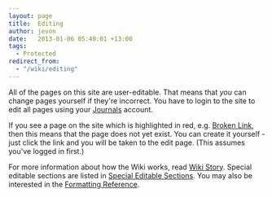 ```yaml
---
layout: page
title:  Editing
author: jevon
date:   2013-01-06 05:40:01 +13:00
tags:
  - Protected
redirect_from:
  - "/wiki/editing"
---
```


All of the pages on this site are user-editable. That means that _you_ can change pages yourself if they're incorrect. You have to login to the site to edit all pages using your [Journals](journals.md) account.

If you see a page on the site which is highlighted in red, e.g. [Broken Link](broken-link.md), then this means that the page does not yet exist. You can create it yourself - just click the link and you will be taken to the edit page. (This assumes you've logged in first.)

For more information about how the Wiki works, read [Wiki Story](wiki-story.md). Special editable sections are listed in [Special Editable Sections](special-editable-sections.md). You may also be interested in the [Formatting Reference](special-formatting.md).
